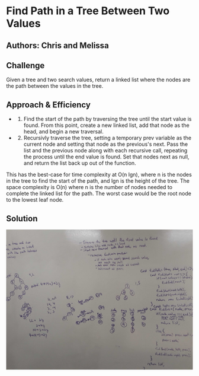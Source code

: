 # Find Path in a Tree Between Two Values
## Authors: Chris and Melissa

## Challenge
Given a tree and two search values, return a linked list where the nodes are the path between the values in the tree.

## Approach & Efficiency
* 1. Find the start of the path by traversing the tree until the start value is found.  From this point, create a new linked list, add that node as the head, and begin a new traversal.
* 2. Recursivly traverse the tree, setting a temporary prev variable as the current node and setting that node as the previous's next.  Pass the list and the previous node along with each recursive call, repeating the process until the end value is found.  Set that nodes next as null, and return the list back up out of the function.


This has the best-case for time complexity at O(n lgn), where n is the nodes in the tree to find the start of the path, and lgn is the height of the tree.  The space complexity is O(n) where n is the number of nodes needed to complete the linked list for the path.  The worst case would be the root node to the lowest leaf node.

## Solution
![Find Sum Value](../assets/findPath.jpg)